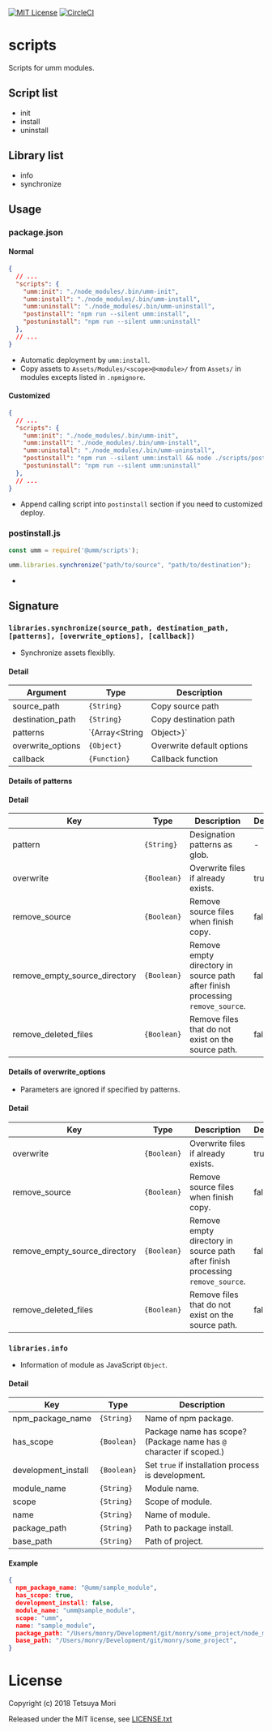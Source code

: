 [![MIT License](http://img.shields.io/badge/license-MIT-blue.svg?style=flat)](LICENSE)
[![CircleCI](https://circleci.com/gh/umm-projects/scripts/tree/master.svg?style=svg)](https://circleci.com/gh/umm-projects/scripts/tree/master)

# scripts

Scripts for umm modules.

## Script list

* init
* install
* uninstall

## Library list

* info
* synchronize

## Usage

### package.json

#### Normal

```json
{
  // ...
  "scripts": {
    "umm:init": "./node_modules/.bin/umm-init",
    "umm:install": "./node_modules/.bin/umm-install",
    "umm:uninstall": "./node_modules/.bin/umm-uninstall",
    "postinstall": "npm run --silent umm:install",
    "postuninstall": "npm run --silent umm:uninstall"
  },
  // ...
}
```

* Automatic deployment by `umm:install`.
* Copy assets to `Assets/Modules/<scope>@<module>/` from `Assets/` in modules excepts listed in `.npmignore`.

#### Customized

```json
{
  // ...
  "scripts": {
    "umm:init": "./node_modules/.bin/umm-init",
    "umm:install": "./node_modules/.bin/umm-install",
    "umm:uninstall": "./node_modules/.bin/umm-uninstall",
    "postinstall": "npm run --silent umm:install && node ./scripts/postinstall.js",
    "postuninstall": "npm run --silent umm:uninstall"
  },
  // ...
}
```

* Append calling script into `postinstall` section if you need to customized deploy.

### postinstall.js

```javascript
const umm = require('@umm/scripts');

umm.libraries.synchronize("path/to/source", "path/to/destination");
```

*

## Signature

### `libraries.synchronize(source_path, destination_path, [patterns], [overwrite_options], [callback])`

* Synchronize assets flexiblly.

#### Detail

| Argument | Type | Description |
| --- | --- | --- |
| source_path | `{String}` | Copy source path |
| destination_path | `{String}` | Copy destination path |
| patterns | `{Array<String|Object>}` | Specification patterns as array of string or object |
| overwrite_options | `{Object}` | Overwrite default options |
| callback | `{Function}` | Callback function |

#### Details of patterns

#### Detail

| Key | Type | Description | Default |
| --- | --- | --- | --- |
| pattern | `{String}` | Designation patterns as glob. | - |
| overwrite | `{Boolean}` | Overwrite files if already exists. | true |
| remove_source | `{Boolean}` | Remove source files when finish copy. | false |
| remove_empty_source_directory | `{Boolean}` | Remove empty directory in source path after finish processing `remove_source`. | false |
| remove_deleted_files | `{Boolean}` | Remove files that do not exist on the source path. | false |

#### Details of overwrite_options

* Parameters are ignored if specified by patterns.

#### Detail

| Key | Type | Description | Default |
| --- | --- | --- | --- |
| overwrite | `{Boolean}` | Overwrite files if already exists. | true |
| remove_source | `{Boolean}` | Remove source files when finish copy. | false |
| remove_empty_source_directory | `{Boolean}` | Remove empty directory in source path after finish processing `remove_source`. | false |
| remove_deleted_files | `{Boolean}` | Remove files that do not exist on the source path. | false |

### `libraries.info`

* Information of module as JavaScript `Object`.

#### Detail

| Key | Type | Description |
| --- | --- | --- |
| npm_package_name | `{String}` | Name of npm package. |
| has_scope | `{Boolean}` | Package name has scope? (Package name has `@` character if scoped.) |
| development_install | `{Boolean}` | Set `true` if installation process is development. |
| module_name | `{String}` | Module name. |
| scope | `{String}` | Scope of module. |
| name | `{String}` | Name of module. |
| package_path | `{String}` | Path to package install. |
| base_path | `{String}` | Path of project. |

#### Example

```json
{
  npm_package_name: "@umm/sample_module",
  has_scope: true,
  development_install: false,
  module_name: "umm@sample_module",
  scope: "umm",
  name: "sample_module",
  package_path: "/Users/monry/Development/git/monry/some_project/node_modules/@umm/sample_module",
  base_path: "/Users/monry/Development/git/monry/some_project",
}
```

# License

Copyright (c) 2018 Tetsuya Mori

Released under the MIT license, see [LICENSE.txt](LICENSE.txt)
